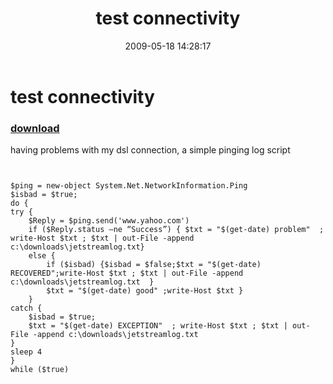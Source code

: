 ﻿---
pid:            1112
parent:         0
children:       
poster:         karl prosser
title:          test connectivity
date:           2009-05-18 14:28:17
description:    having problems with my dsl connection, a simple pinging log script	
format:         posh
---

# test connectivity

### [download](1112.ps1)  

having problems with my dsl connection, a simple pinging log script	

```posh


$ping = new-object System.Net.NetworkInformation.Ping
$isbad = $true;
do {
try {
    $Reply = $ping.send('www.yahoo.com')
    if ($Reply.status –ne “Success”) { $txt = "$(get-date) problem"  ; write-Host $txt ; $txt | out-File -append c:\downloads\jetstreamlog.txt} 
    else { 
        if ($isbad) {$isbad = $false;$txt = "$(get-date) RECOVERED";write-Host $txt ; $txt | out-File -append c:\downloads\jetstreamlog.txt  }
        $txt = "$(get-date) good" ;write-Host $txt }
    }
catch {
    $isbad = $true;
    $txt = "$(get-date) EXCEPTION"  ; write-Host $txt ; $txt | out-File -append c:\downloads\jetstreamlog.txt
}
sleep 4
}
while ($true)



 
```
